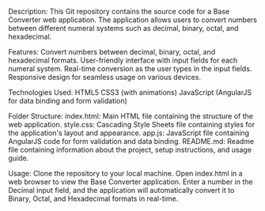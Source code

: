 Description:
This Git repository contains the source code for a Base Converter web application. The application allows users to convert numbers between different numeral systems such as decimal, binary, octal, and hexadecimal.

Features:
Convert numbers between decimal, binary, octal, and hexadecimal formats.
User-friendly interface with input fields for each numeral system.
Real-time conversion as the user types in the input fields.
Responsive design for seamless usage on various devices.

Technologies Used:
HTML5
CSS3 (with animations)
JavaScript (AngularJS for data binding and form validation)

Folder Structure:
index.html: Main HTML file containing the structure of the web application.
style.css: Cascading Style Sheets file containing styles for the application's layout and appearance.
app.js: JavaScript file containing AngularJS code for form validation and data binding.
README.md: Readme file containing information about the project, setup instructions, and usage guide.

Usage:
Clone the repository to your local machine.
Open index.html in a web browser to view the Base Converter application.
Enter a number in the Decimal input field, and the application will automatically convert it to Binary, Octal, and Hexadecimal formats in real-time.
